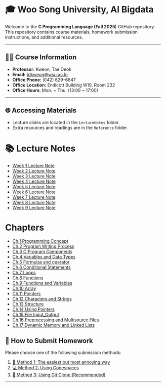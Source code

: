 # 🎓 Woo Song University, AI Bigdata
Welcome to the **C Programming Language (Fall 2025)** GitHub repository.  
This repository contains course materials, homework submission instructions, and additional resources.  

---

## 👨‍🏫 Course Information
- **Professor:** Kweon, Tae Deok  
- **Email:** [tdkweon@wsu.ac.kr](mailto:tdkweon@wsu.ac.kr)  
- **Office Phone:** (042) 629-6647  
- **Office Location:** Endicott Building W19, Room 232  
- **Office Hours:** Mon. ~ Thu. (13:00 ~ 17:00)  

---

## 🌐 Accessing Materials
- Lecture slides are located in the `LectureNotes` folder.  
- Extra resources and readings are in the `Reference` folder.  

# 📚 Lecture Notes
- [Week 1 Lecture Note](./LectureNotes/W1.pdf)
- [Week 2 Lecture Note](./LectureNotes/W2.pdf)
- [Week 3 Lecture Note](./LectureNotes/W3.pdf)
- [Week 4 Lecture Note](./LectureNotes/W4.pdf)
- [Week 5 Lecture Note](./LectureNotes/W5.pdf)
- [Week 6 Lecture Note](./LectureNotes/W6.pdf)
- [Week 7 Lecture Note](./LectureNotes/W7.pdf)
- [Week 8 Lecture Note](./LectureNotes/W8.pdf)
- [Week 9 Lecture Note](./LectureNotes/W9.pdf)
 
# Chapters  

- [Ch.1 Programming Concept](./LectureNotes/Ch.1%20Programming%20concept.pdf)
- [Ch.2 Program Writing Process](./LectureNotes/Ch.2%20Program%20Writing%20Process.pdf)
- [Ch.3 C Program Components](./LectureNotes/Ch.3%20C%20Program%20Components.pdf)
- [Ch.4 Variables and Data Types](./LectureNotes/Ch.4%20Variables%20and%20Data%20Types.pdf)
- [Ch.5 Formulas and operator](./LectureNotes/Ch.5%20Formulas%20and%20operator.pdf)
- [Ch.6 Conditional Statements](./LectureNotes/Ch.6%20Conditional%20Statements.pdf)
- [Ch.7 Loops](./LectureNotes/Ch.7%20Loops.pdf)
- [Ch.8 Functions](./LectureNotes/Ch.8%20Functions.pdf)
- [Ch.9 Functions and Variables](./LectureNotes/Ch.9%20Functions%20and%20Variables.pdf)
- [Ch.10 Array](./LectureNotes/Ch.10%20Array.pdf)
- [Ch.11 Pointers](./LectureNotes/Ch.11%20Pointers.pdf)
- [Ch.12 Characters and Strings](./LectureNotes/Ch.12%20Characters%20and%20Strings.pdf)
- [Ch.13 Structure](./LectureNotes/Ch.13%20Structure.pdf)
- [Ch.14 Using Pointers](./LectureNotes/Ch.14%20Using%20Pointers.pdf)
- [Ch.15 File Input_Output](./LectureNotes/Ch.15%20File%20Input_Output.pdf)
- [Ch.16 Preprocessing and Multisource Files](./LectureNotes/Ch.16%20Preprocessing%20and%20Multisource%20Files.pdf)
- [Ch.17 Dynamic Memory and Linked Lists](./LectureNotes/Ch.17%20Dynamic%20Memory%20and%20Linked%20Lists.pdf)
  
## 📝 How to Submit Homework
Please choose one of the following submission methods:

1. [📄 Method 1: The easiest but most annoying way](./markup/method1.md)  
2. [💻 Method 2: Using Codespaces](./markup/method2.md)  
3. [🔗 Method 3: Using Git Clone (Recommended)](./markup/method3.md)  

---
